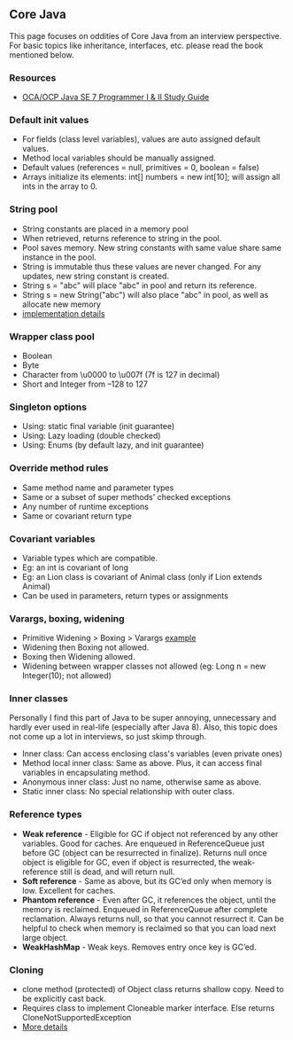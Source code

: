 ## Core Java

This page focuses on oddities of Core Java from an interview perspective. For basic 
topics like inheritance, interfaces, etc. please read the book mentioned below. 

### Resources

- [OCA/OCP Java SE 7 Programmer I & II Study Guide](http://www.amazon.in/Programmer-Study-1Z0-803-1Z0-804-Certification/dp/0071772006)

### Default init values

- For fields (class level variables), values are auto assigned default values. 
- Method local variables should be manually assigned. 
- Default values (references = null, primitives = 0, boolean = false)
- Arrays initialize its elements: int[] numbers = new int[10]; will assign all ints in the array to 0.

### String pool

- String constants are placed in a memory pool 
- When retrieved, returns reference to string in the pool. 
- Pool saves memory. New string constants with same value share same instance in the pool.
- String is immutable thus these values are never changed. For any updates, new string constant is created.  
- String s = "abc" will place "abc" in pool and return its reference.
- String s = new String("abc") will also place "abc" in pool, as well as allocate new memory
- [implementation details](jvm-internals.md#string-interning)

### Wrapper class pool

- Boolean
- Byte
- Character from \u0000 to \u007f (7f is 127 in decimal)
- Short and Integer from –128 to 127

### Singleton options

- Using: static final variable (init guarantee)
- Using: Lazy loading (double checked) 
- Using: Enums (by default lazy, and init guarantee)

### Override method rules

- Same method name and parameter types
- Same or a subset of super methods' checked exceptions
- Any number of runtime exceptions
- Same or covariant return type 

### Covariant variables

- Variable types which are compatible. 
- Eg: an int is covariant of long
- Eg: an Lion class is covariant of Animal class (only if Lion extends Animal)
- Can be used in parameters, return types or assignments

### Varargs, boxing, widening

- Primitive Widening > Boxing > Varargs [example](http://stackoverflow.com/a/2128068/3494368) 
- Widening then Boxing not allowed. 
- Boxing then Widening allowed.   
- Widening between wrapper classes not allowed (eg: Long n = new Integer(10); not allowed)
 
### Inner classes

Personally I find this part of Java to be super annoying, unnecessary and hardly ever used in real-life (especially after Java 8). 
Also, this topic does not come up a lot in interviews, so just skimp through. 

- Inner class: Can access enclosing class's variables (even private ones)
- Method local inner class: Same as above. Plus, it can access final variables in encapsulating method. 
- Anonymous inner class: Just no name, otherwise same as above. 
- Static inner class: No special relationship with outer class. 

### Reference types

- **Weak reference** - Eligible for GC if object not referenced by any other variables. Good for caches. Are enqueued in ReferenceQueue just before GC (object can be resurrected in finalize). Returns null once object is eligible for GC, even if object is resurrected, the weak-reference still is dead, and will return null. 
- **Soft reference** - Same as above, but its GC’ed only when memory is low. Excellent for caches.
- **Phantom reference** - Even after GC, it references the object, until the memory is reclaimed. Enqueued in ReferenceQueue after complete reclamation. Always returns null, so that you cannot resurrect it. Can be helpful to check when memory is reclaimed so that you can load next large object. 
- **WeakHashMap** - Weak keys. Removes entry once key is GC’ed.
 
### Cloning  

- clone method (protected) of Object class returns shallow copy. Need to be explicitly cast back.
- Requires class to implement Cloneable marker interface. Else returns CloneNotSupportedException
- [More details](effective-java.md#clone)